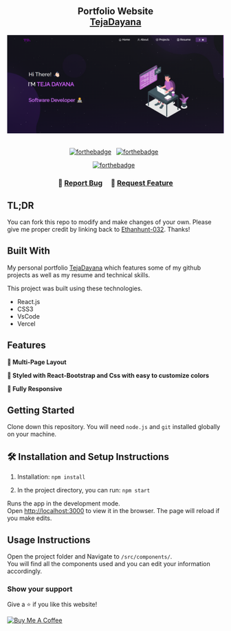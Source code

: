 <h2 align="center">
  Portfolio Website<br/>
  <a href="https://teja-dayana.vercel.app/" target="_blank">TejaDayana</a>
</h2>
<div align="center">
  <img alt="Demo" src="./Images/readme-img1.png" />
</div>

<br/>

<center>

[![forthebadge](https://forthebadge.com/images/badges/built-with-love.svg)](https://forthebadge.com) &nbsp;
[![forthebadge](https://forthebadge.com/images/badges/made-with-javascript.svg)](https://forthebadge.com) &nbsp;
<!-- [![forthebadge](https://forthebadge.com/images/badges/made-with-react.svg)](https://forthebadge.com) &nbsp; -->
[![forthebadge](https://forthebadge.com/images/badges/code-it-test-it-break-it.svg)](https://forthebadge.com) &nbsp;

</center>

<h3 align="center">
    🔹
    <a href="https://github.com/Ethanhunt-032/Profolio-v2.0/issues">Report Bug</a> &nbsp; &nbsp;
    🔹
    <a href="https://github.com/Ethanhunt-032/Profolio-v2.0/issues">Request Feature</a>
</h3>

## TL;DR

You can fork this repo to modify and make changes of your own. Please give me proper credit by linking back to [Ethanhunt-032](https://github.com/Ethanhunt-032/Profolio-v2.0). Thanks!

## Built With

My personal portfolio <a href="https://teja-dayana.vercel.app/" target="_blank">TejaDayana</a> which features some of my github projects as well as my resume and technical skills.<br/>

This project was built using these technologies.

- React.js
- CSS3
- VsCode
- Vercel

## Features

**📖 Multi-Page Layout**

**🎨 Styled with React-Bootstrap and Css with easy to customize colors**

**📱 Fully Responsive**

## Getting Started

Clone down this repository. You will need `node.js` and `git` installed globally on your machine.

## 🛠 Installation and Setup Instructions

1. Installation: `npm install`

2. In the project directory, you can run: `npm start`

Runs the app in the development mode.\
Open [http://localhost:3000](http://localhost:3000) to view it in the browser.
The page will reload if you make edits.

## Usage Instructions

Open the project folder and Navigate to `/src/components/`. <br/>
You will find all the components used and you can edit your information accordingly.

### Show your support

Give a ⭐ if you like this website!

<a href="https://buymeacoffee.com/TejaDayana" target="_blank"><img src="https://cdn.buymeacoffee.com/buttons/v2/default-violet.png" alt="Buy Me A Coffee" height= "60px" width= "217px" ></a>
